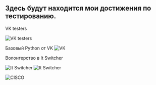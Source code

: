 ## Здесь будут находится мои достижения по тестированию.
VK testers

![VK testers](https://media.discordapp.net/attachments/620689259996643331/1242039642816253993/4.5__page-0001.jpg?ex=664c630e&is=664b118e&hm=0c4f719426cd2909cf7a9629e230b9f77cd36002739a653e6f009c69e3b55352&=&format=webp&width=474&height=671)

Базовый Python от VK
![VK](https://media.discordapp.net/attachments/620689259996643331/1242040990185951232/page-0001.jpg?ex=664c6450&is=664b12d0&hm=8559aaf09b15a4a1b823a75c4b0817f1a420938450ae2efb017dbb44234e3565&=&format=webp&width=949&height=671)


Волонтерство в It Switcher

![It Switcher](https://media.discordapp.net/attachments/620689259996643331/1242040248855298128/Vladislav_AboriN.jpg?ex=664c639f&is=664b121f&hm=bda938028633a4defb3a01b325a8af60487c8a9f6159ed708fa2fb2f45e48729&=&format=webp&width=474&height=671)
![It Switcher](https://media.discordapp.net/attachments/620689259996643331/1242039228318224384/Vladislav_Aborin_1_page-0001.jpg?ex=664c62ac&is=664b112c&hm=86ee1045a918cbc56ac44ac934d1a15a9789766b13fc07f1bd1cb256d2681277&=&format=webp&width=474&height=671)


![CISCO](https://www.credly.com/badges/302ae161-fd87-48c6-ab4d-f4255b474880/public_url)



